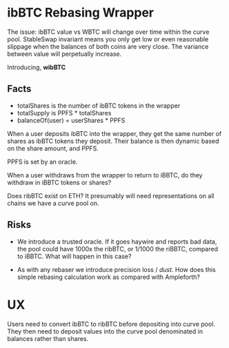 # ibBTC Rebasing Wrapper
The issue: ibBTC value vs WBTC will change over time within the curve pool. StableSwap invariant means you only get low or even reasonable slippage when the balances of both coins are very close. The variance between value will perpetually increase.

Introducing, **wibBTC**

## Facts
* totalShares is the number of ibBTC tokens in the wrapper
* totalSupply is PPFS * totalShares
* balanceOf(user) = userShares * PPFS

When a user deposits ibBTC into the wrapper, they get the same number of shares as ibBTC tokens they deposit. Their balance is then dynamic based on the share amount, and PPFS.

PPFS is set by an oracle. 

When a user withdraws from the wrapper to return to iBBTC, do they withdraw in iBBTC tokens or shares?

Does ribBTC exist on ETH? It presumably will need representations on all chains we have a curve pool on.

## Risks
* We introduce a trusted oracle. If it goes haywire and reports bad data, the pool could have 1000x the ribBTC, or 1/1000 the riBBTC, compared to iBBTC. What will happen in this case?

* As with any rebaser we introduce precision loss / _dust_. How does this simple rebasing calculation work as compared with Ampleforth?

# UX
Users need to convert ibBTC to ribBTC before depositing into curve pool. They then need to deposit values into the curve pool denominated in balances rather than shares.
